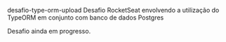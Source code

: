 desafio-type-orm-upload
Desafio RocketSeat envolvendo a utilização do TypeORM em conjunto com banco de dados Postgres

Desafio ainda em progresso.

